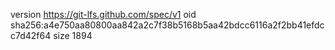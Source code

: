 version https://git-lfs.github.com/spec/v1
oid sha256:a4e750aa80800aa842a2c7f38b5168b5aa42bdcc6116a2f2bb41efdcc7d42f64
size 1894
